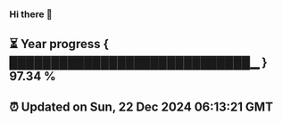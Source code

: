 ### Hi there 👋
⏳ Year progress { █████████████████████████████▁ } 97.34 %
---
⏰ Updated on Sun, 22 Dec 2024 06:13:21 GMT
---
